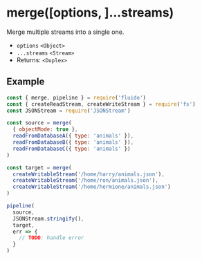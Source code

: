 # merge([options, ]...streams)

Merge multiple streams into a single one.

- `options` `<Object>`
- `...streams` `<Stream>`
- Returns: `<Duplex>`

## Example

```javascript
const { merge, pipeline } = require('fluido')
const { createReadStream, createWriteStream } = require('fs')
const JSONStream = require('JSONStream')

const source = merge(
  { objectMode: true },
  readFromDatabaseA({ type: 'animals' }),
  readFromDatabaseB({ type: 'animals' }),
  readFromDatabaseC({ type: 'animals' })
)

const target = merge(
  createWritableStream('/home/harry/animals.json'),
  createWritableStream('/home/ron/animals.json'),
  createWritableStream('/home/hermione/animals.json')
)

pipeline(
  source,
  JSONStream.stringify(),
  target,
  err => {
    // TODO: handle error
  }
)
```
